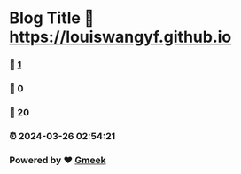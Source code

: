# Blog Title :link: https://louiswangyf.github.io 
### :page_facing_up: [1](https://louiswangyf.github.io/tag.html) 
### :speech_balloon: 0 
### :hibiscus: 20 
### :alarm_clock: 2024-03-26 02:54:21 
### Powered by :heart: [Gmeek](https://github.com/Meekdai/Gmeek)
